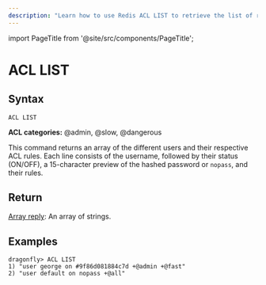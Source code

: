 ```yaml
---
description: "Learn how to use Redis ACL LIST to retrieve the list of rules for all the existing users."
---
```


import PageTitle from '@site/src/components/PageTitle';

# ACL LIST

<PageTitle title="Redis ACL LIST Command (Documentation) | Dragonfly" />

## Syntax

    ACL LIST

**ACL categories:** @admin, @slow, @dangerous

This command returns an array of the different users and their respective ACL rules.
Each line consists of the username, followed by their status (ON/OFF), a 15-character preview of the hashed password or `nopass`, and their rules.

## Return

[Array reply](https://redis.io/docs/reference/protocol-spec/#arrays): An array of strings. 

## Examples

```shell
dragonfly> ACL LIST
1) "user george on #9f86d081884c7d +@admin +@fast"
2) "user default on nopass +@all"
```
